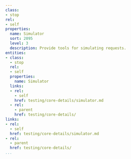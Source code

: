```yaml
---
class:
- stop
rel:
- self
properties:
  name: Simulator
  sort: 2095
  level: 3
  description: Provide tools for simulating requests.
entities:
- class:
  - stop
  rel:
  - self
  properties:
    name: Simulator
  links:
  - rel:
    - self
    href: testing/core-details/simulator.md
  - rel:
    - parent
    href: testing/core-details/
links:
- rel:
  - self
  href: testing/core-details/simulator.md
- rel:
  - parent
  href: testing/core-details/
...
```

